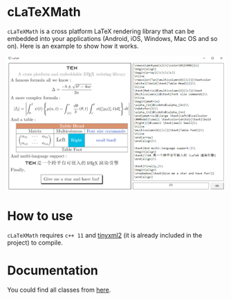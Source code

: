 # cLaTeXMath

`cLaTeXMath` is a cross platform LaTeX rendering library that can be embedded into your applications (Android, iOS, Windows, Mac OS and so on). Here is an example to show how it works.

![example](readme/example.PNG)

# How to use

`cLaTeXMath` requires `c++ 11` and [tinyxml2](https://github.com/leethomason/tinyxml2) (it is already included in the project) to compile.

# Documentation

You could find all classes from [here](doxygen/html/classes.html).
